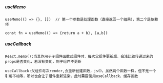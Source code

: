 ##### useMemo

```
useMemo(() => {}, [])  // 第一个参数是处理函数（直接返回一个结果），第二个是依赖项

const fn = useMemo(() => {return a + b}, [a,b])

```



##### useCallback

```
React.memo():当其作用于子组件函数式组件时，每次父组件更新后，会浅比较传递过来的props是否变化，若没有变化，则子组件不更新

useCallback:父组件每次render,会重新创建函数，js中，虽然两个函数一样，但不是一个引用不相等，所以也会让子组件重新渲染，此时需要使用useCallback，缓存函数

```

